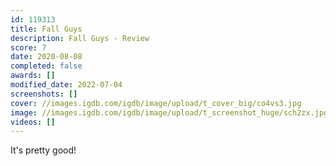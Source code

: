```yaml
---
id: 119313
title: Fall Guys
description: Fall Guys - Review
score: 7
date: 2020-08-08
completed: false
awards: []
modified_date: 2022-07-04
screenshots: []
cover: //images.igdb.com/igdb/image/upload/t_cover_big/co4vs3.jpg
image: //images.igdb.com/igdb/image/upload/t_screenshot_huge/sch2zx.jpg
videos: []
---
```

It's pretty good!